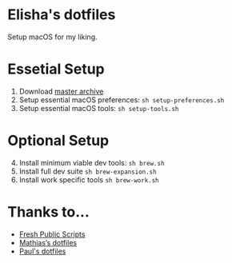 # Elisha's dotfiles

Setup macOS for my liking.

# Essetial Setup

1. Download [master archive](https://github.com/elishaterada/dotfiles/archive/master.zip)
2. Setup essential macOS preferences: `sh setup-preferences.sh`
3. Setup essential macOS tools: `sh setup-tools.sh`

# Optional Setup

4. Install minimum viable dev tools: `sh brew.sh`
5. Install full dev suite `sh brew-expansion.sh`
6. Install work specific tools `sh brew-work.sh`

# Thanks to...
* [Fresh Public Scripts](https://bitbucket.org/freshconsulting/fresh-public-scripts)
* [Mathias’s dotfiles](https://github.com/mathiasbynens/dotfiles)
* [Paul's dotfiles](https://github.com/paulirish/dotfiles)
